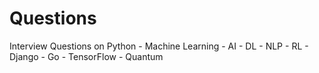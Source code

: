 # Questions
Interview Questions on Python - Machine Learning - AI - DL - NLP - RL - Django - Go - TensorFlow - Quantum
